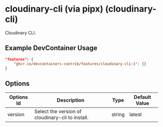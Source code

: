 
# cloudinary-cli (via pipx) (cloudinary-cli)

Cloudinary CLI.

## Example DevContainer Usage

```json
"features": {
    "ghcr.io/devcontainers-contrib/features/cloudinary-cli:1": {}
}
```

## Options

| Options Id | Description | Type | Default Value |
|-----|-----|-----|-----|
| version | Select the version of cloudinary-cli to install. | string | latest |


